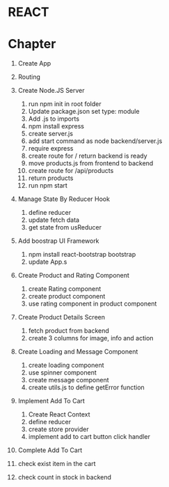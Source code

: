 # REACT

# Chapter

1. Create App
2. Routing
3. Create Node.JS Server

   1. run npm init in root folder
   2. Update package.json set type: module
   3. Add .js to imports
   4. npm install express
   5. create server.js
   6. add start command as node backend/server.js
   7. require express
   8. create route for / return backend is ready
   9. move products.js from frontend to backend
   10. create route for /api/products
   11. return products
   12. run npm start

4. Manage State By Reducer Hook

   1. define reducer
   2. update fetch data
   3. get state from usReducer

5. Add boostrap UI Framework

   1. npm install react-bootstrap bootstrap
   2. update App.s

6. Create Product and Rating Component

   1. create Rating component
   2. create product component
   3. use rating component in product component

7. Create Product Details Screen

   1. fetch product from backend
   2. create 3 columns for image, info and action

8. Create Loading and Message Component

   1. create loading component
   2. use spinner component
   3. create message component
   4. create utils.js to define getError function

9. Implement Add To Cart
   1. Create React Context
   2. define reducer
   3. create store provider
   4. implement add to cart button click handler

10. Complete Add To Cart
   1. check exist item in the cart
   2. check count in stock in backend